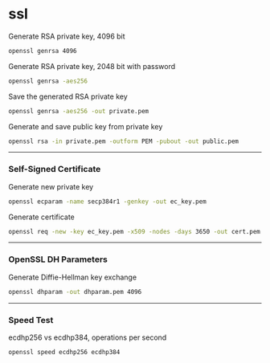 # ssl

Generate RSA private key, 4096 bit
```bash
openssl genrsa 4096
```

Generate RSA private key, 2048 bit with password
```bash
openssl genrsa -aes256
```

Save the generated RSA private key
```bash
openssl genrsa -aes256 -out private.pem
```

Generate and save public key from private key
```bash
openssl rsa -in private.pem -outform PEM -pubout -out public.pem
```
---

### Self-Signed Certificate

Generate new private key
```bash
openssl ecparam -name secp384r1 -genkey -out ec_key.pem
```

Generate certificate
```bash
openssl req -new -key ec_key.pem -x509 -nodes -days 3650 -out cert.pem
```
---

### OpenSSL DH Parameters

Generate Diffie-Hellman key exchange
```bash
openssl dhparam -out dhparam.pem 4096
```
---

### Speed Test

ecdhp256 vs ecdhp384, operations per second
```bash
openssl speed ecdhp256 ecdhp384
```
